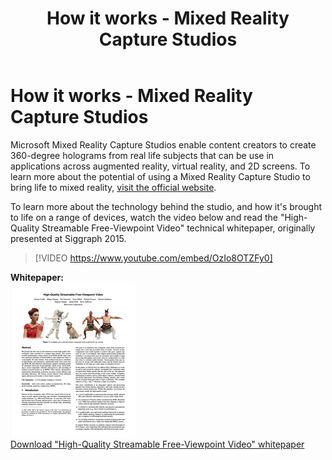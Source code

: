 ﻿---
title: How it works - Mixed Reality Capture Studios
description: 
author: 
ms.author: mazeller
ms.date: 2/28/2018
ms.topic: article
keywords: 
---



# How it works - Mixed Reality Capture Studios

Microsoft Mixed Reality Capture Studios enable content creators to create 360-degree holograms from real life subjects that can be use in applications across augmented reality, virtual reality, and 2D screens. To learn more about the potential of using a Mixed Reality Capture Studio to bring life to mixed reality, [visit the official website](https://www.microsoft.com/en-us/mixed-reality/capture-studios).

To learn more about the technology behind the studio, and how it's brought to life on a range of devices, watch the video below and read the "High-Quality Streamable Free-Viewpoint Video" technical whitepaper, originally presented at Siggraph 2015.

>[!VIDEO https://www.youtube.com/embed/OzIo8OTZFy0]

**Whitepaper:**\
 ![Preview of whitepaper](images/siggraph-whitepaper-thumb-200px.png)\
 [Download "High-Quality Streamable Free-Viewpoint Video" whitepaper](images/high-quality-streamable-free-viewpoint-video.pdf)